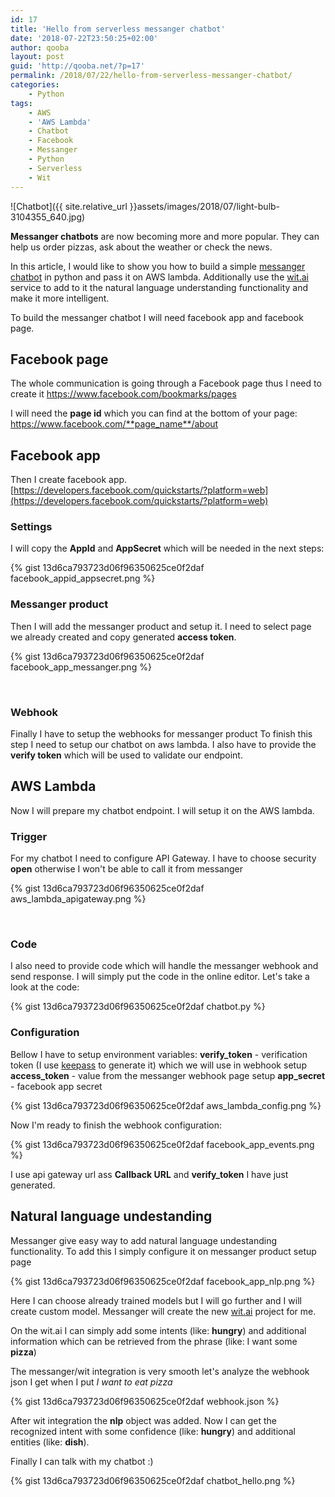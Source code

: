 ```yaml
---
id: 17
title: 'Hello from serverless messanger chatbot'
date: '2018-07-22T23:50:25+02:00'
author: qooba
layout: post
guid: 'http://qooba.net/?p=17'
permalink: /2018/07/22/hello-from-serverless-messanger-chatbot/
categories:
    - Python
tags:
    - AWS
    - 'AWS Lambda'
    - Chatbot
    - Facebook
    - Messanger
    - Python
    - Serverless
    - Wit
---
```


![Chatbot]({{ site.relative_url }}assets/images/2018/07/light-bulb-3104355_640.jpg)

**Messanger chatbots** are now becoming more and more popular. They can help us order pizzas, ask about the weather or check the news.

In this article, I would like to show you how to build a simple [messanger chatbot](https://developers.facebook.com/docs/messenger-platform ) in python and pass it on AWS lambda. Additionally use the [wit.ai](https://wit.ai/) service to add to it the natural language understanding functionality and make it more intelligent.

To build the messanger chatbot I will need facebook app and facebook page.

## Facebook page

The whole communication is going through a Facebook page thus I need to create it
[https://www.facebook.com/bookmarks/pages ](https://www.facebook.com/bookmarks/pages)

I will need the **page id** which you can find at the bottom of your page:
https://www.facebook.com/**page_name**/about

## Facebook app

Then I create facebook app.
[https://developers.facebook.com/quickstarts/?platform=web](https://developers.facebook.com/quickstarts/?platform=web)

### Settings

I will copy the **AppId** and **AppSecret** which will be needed in the next steps:

{% gist 13d6ca793723d06f96350625ce0f2daf facebook_appid_appsecret.png %}

### Messanger product
Then I will add the messanger product and setup it.
I need to select page we already created and copy generated **access token**.

{% gist 13d6ca793723d06f96350625ce0f2daf facebook_app_messanger.png %}

&nbsp;

### Webhook

Finally I have to setup the webhooks for messanger product
To finish this step I need to setup our chatbot on aws lambda.
I also have to provide the **verify token** which will be used to validate our endpoint.

## AWS Lambda

Now I will prepare my chatbot endpoint. I will setup it on the AWS lambda.

### Trigger

For my chatbot I need to configure API Gateway.
I have to choose security **open** otherwise I won't be able to call it from messanger

{% gist 13d6ca793723d06f96350625ce0f2daf aws_lambda_apigateway.png %}

&nbsp;

### Code

I also need to provide code which will handle the messanger webhook and send response.
I will simply put the code in the online editor.
Let's take a look at the code:

{% gist 13d6ca793723d06f96350625ce0f2daf chatbot.py %}

### Configuration

Bellow I have to setup environment variables:
**verify_token** - verification token (I use [keepass](https://keepass.info/) to generate it) which we will use in webhook setup
**access_token** - value from the messanger webhook page setup
**app_secret** - facebook app secret

{% gist 13d6ca793723d06f96350625ce0f2daf aws_lambda_config.png %}

Now I'm ready to finish the webhook configuration:

{% gist 13d6ca793723d06f96350625ce0f2daf facebook_app_events.png %}

I use api gateway url ass **Callback URL** and **verify_token** I have just generated.

## Natural language undestanding

Messanger give easy way to add natural language undestanding functionality. To add this I simply configure it on messanger product setup page

{% gist 13d6ca793723d06f96350625ce0f2daf facebook_app_nlp.png %}

Here I can choose already trained models but I will go further and I will create custom model.
Messanger will create the new [wit.ai](https://wit.ai) project for me.

On the wit.ai I can simply add some intents (like: **hungry**) and additional information which can be retrieved from the phrase (like: I want some **pizza**)

The messanger/wit integration is very smooth let's analyze the webhook json I get when I put *I want to eat pizza*

{% gist 13d6ca793723d06f96350625ce0f2daf webhook.json %}

After wit integration the **nlp** object was added. Now I can get the recognized intent with some confidence (like: **hungry**) and additional entities (like: **dish**).

Finally I can talk with my chatbot :)

{% gist 13d6ca793723d06f96350625ce0f2daf chatbot_hello.png %}
